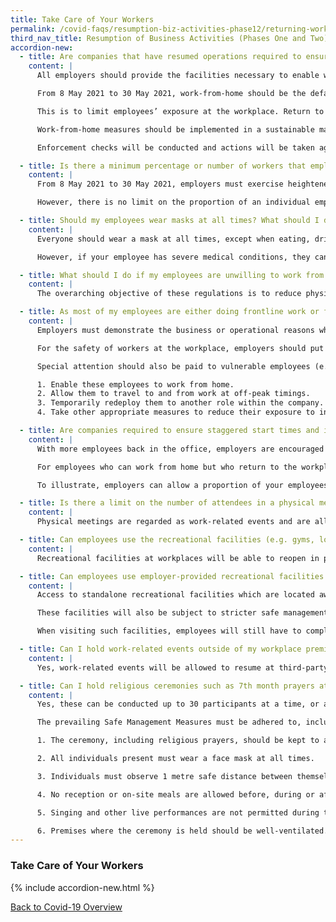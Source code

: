 ```yaml
---
title: Take Care of Your Workers
permalink: /covid-faqs/resumption-biz-activities-phase12/returning-workplace
third_nav_title: Resumption of Business Activities (Phases One and Two)
accordion-new:
  - title: Are companies that have resumed operations required to ensure that their employees work from home?
    content: |
      All employers should provide the facilities necessary to enable workers to work from home. 

      From 8 May 2021 to 30 May 2021, work-from-home should be the default mode of work and employers must ensure that no more than 50% of employees who are able to work from home are at the workplace at any point in time.

      This is to limit employees’ exposure at the workplace. Return to the workplace can either be initiated by the employee and agreed upon with the employer, or directed by the employer. This will help to limit the number of workers exposed at the workplace at any point in time, and reduce crowding in common areas e.g. pantries, toilets, lifts.

      Work-from-home measures should be implemented in a sustainable manner that enables employees to maintain work-life harmony while continuing to meet business needs. The [tripartite advisory on mental well-being at workplaces](https://www.mom.gov.sg/covid-19/tripartite-advisory-on-mental-well-being-at-workplaces){:target="_blank"} sets out practical guidance on measures that employers can adopt to support their employees’ mental well-being.

      Enforcement checks will be conducted and actions will be taken against businesses for non-compliance.

  - title: Is there a minimum percentage or number of workers that employers must place on work-from-home arrangements?
    content: |
      From 8 May 2021 to 30 May 2021, employers must exercise heightened vigilance at the workplace, and ensure that no more than 50% of employees who are able to work from home are at the workplace at any point in time. 

      However, there is no limit on the proportion of an individual employee’s working time that can be spent at the workplace. Employers are nonetheless encouraged to continue to allow employees to work from home where possible. This will help to limit the number of employees exposed at the workplace at any point in time, and reduce crowding in common areas, e.g. pantries, toilets, lifts.

  - title: Should my employees wear masks at all times? What should I do if my employee has a medical condition?
    content: |
      Everyone should wear a mask at all times, except when eating, drinking, consuming medication or engaging in strenuous physical exercise.

      However, if your employee has severe medical conditions, they can wear a face shield in lieu of a mask.

  - title: What should I do if my employees are unwilling to work from home because their home is not conducive for work?
    content: |
      The overarching objective of these regulations is to reduce physical interactions in order to prevent spread of COVID-19. Employers can consider different ways to implement working arrangements that comply with the Safe Management Measures for the workplace, while taking business and employee preferences into account.

  - title: As most of my employees are either doing frontline work or fieldwork operations, it is not feasible for me to rearrange the work such that they can work-from-home. Will I be penalised for not providing such work arrangements?
    content: |  
      Employers must demonstrate the business or operational reasons why the workers working at the workplace are unable to work-from-home despite review and redesign of work processes. Our inspectors will assess the efforts put in by companies to implement work-from-home arrangements based on the practicality of whether the workers can work-from-home given the nature of the job.

      For the safety of workers at the workplace, employers should put in place other Safe Management Measures at the workplace (e.g. ensuring safe distancing, ensuring use of SafeEntry, etc.) to provide a safe working environment and minimize risk of further outbreaks.

      Special attention should also be paid to vulnerable employees (e.g. persons who are aged 60 and above, and patients who are immunocompromised or have concurrent medical conditions) to enable them to work from home. Employers are encouraged to:

      1. Enable these employees to work from home.
      2. Allow them to travel to and from work at off-peak timings.
      3. Temporarily redeploy them to another role within the company.
      4. Take other appropriate measures to reduce their exposure to infection risk.

  - title: Are companies required to ensure staggered start times and implement flexible workplace hours for employees at the workplace?
    content: |  
      With more employees back in the office, employers are encouraged to stagger the start times for all employees such that at least half of all employees arrive at the workplace at or after 10am, as far as possible. This would enable more employees to avoid peak-hour travel, especially if employees require the use of public transport. Timings of lunch and other breaks should also be staggered accordingly.

      For employees who can work from home but who return to the workplace, employers should also allow for flexible workplace hours. This is not to shorten work hours, but to allow flexibility to reduce the duration spent in the workplace, while also working from home during the day.

      To illustrate, employers can allow a proportion of your employees to work in the workplace from 10am to 4pm, and fulfil their remaining work hours from home. Employers can also allow your employees to work from home in the morning, and only return to the workplace in the afternoon, e.g. from 1pm to 5pm, or return to the workplace only for meetings and work from home the rest of the day.

  - title: Is there a limit on the number of attendees in a physical meeting?
    content: |  
      Physical meetings are regarded as work-related events and are allowed to proceed with a cap of 50 physical attendees.  They will also be subject to other Safe Management Measures being put in place, depending on the specific premises where the event is being held. Nonetheless, companies should continue to conduct virtual meetings as much as possible.

  - title: Can employees use the recreational facilities (e.g. gyms, lounges) at the workplace in Phase 2?
    content: |
      Recreational facilities at workplaces will be able to reopen in permitted enterprises, subject to the required Safe Management Measures (e.g. maintaining a distance of at least 2-3 metres from each other when engaging in any sporting activity or physical exercise). When visiting such facilities, employees will still have to comply with the relevant Safe Management Measures put in place for that setting.

  - title: Can employees use employer-provided recreational facilities which are not located at the workplace?  
    content: |
      Access to standalone recreational facilities which are located away from employees’ workplaces will depend on the re-opening plans for relevant permitted enterprises.

      These facilities will also be subject to stricter safe management measures (e.g. maintaining a distance of at least 2-3 metres from each other when engaging in any sporting activity or physical exercise).

      When visiting such facilities, employees will still have to comply with the relevant safe management measures put in place for that setting.

  - title: Can I hold work-related events outside of my workplace premises?  
    content: |  
      Yes, work-related events will be allowed to resume at third-party venues, subject to any additional premises owners’ safe management policies.

  - title: Can I hold religious ceremonies such as 7th month prayers at the workplace? What are the required Safe Management Measures?  
    content: |  
      Yes, these can be conducted up to 30 participants at a time, or a lower number subject to the size of the premises and the need to maintain safe distance.

      The prevailing Safe Management Measures must be adhered to, including:

      1. The ceremony, including religious prayers, should be kept to as short a duration as possible. Participants present should leave the ceremony immediately after it ends.

      2. All individuals present must wear a face mask at all times.

      3. Individuals must observe 1 metre safe distance between themselves and others.

      4. No reception or on-site meals are allowed before, during or after the ceremony.

      5. Singing and other live performances are not permitted during the ceremony.

      6. Premises where the ceremony is held should be well-ventilated. Premises that have reduced air circulation (e.g. air-conditioned prayer hall) should, where possible, open doors and windows to naturally ventilate the space after use.           
---
```


### Take Care of Your Workers

{% include accordion-new.html %}

[Back to Covid-19 Overview](/covid/)
